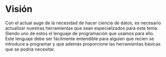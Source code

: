 # Visión

Con el actual auge de la necesidad de hacer ciencia de datos, es necesario
actualizar nuestras herramientas que sean especializados para este tema. Siendo
uno de estos el lenguaje de programación que usamos para ello. Este lenguaje
debe ser fácilmente entendible para alguien que recien se introduce a programar
y que además proporcione las herramientas básicas que se podría necesitar.
